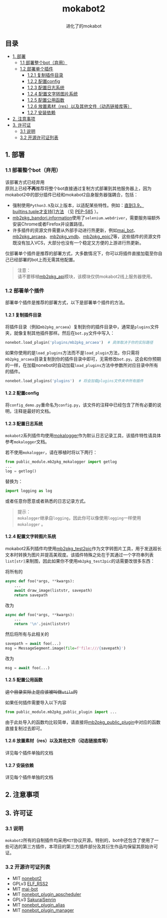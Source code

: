 # <p align="center">mokabot2
<p align="center">进化了的mokabot

## 目录

 * [1. 部署](#1-部署)
   * [1.1 部署整个bot（弃用）](#11-部署整个bot弃用)
   * [1.2 部署单个插件](#12-部署单个插件)
     * [1.2.1 复制插件目录](#121-复制插件目录)
     * [1.2.2 配置config](#122-配置config)
     * [1.2.3 配置日志系统](#123-配置日志系统)
     * [1.2.4 配置文字转图片系统](#124-配置文字转图片系统)
     * [1.2.5 配置公用函数](#125-配置公用函数)
     * [1.2.6 放置素材（res）以及其他文件（动态链接库等）](#126-放置素材res以及其他文件动态链接库等)
     * [1.2.7 安装依赖](#127-安装依赖)
 * [2. 注意事项](#2-注意事项)
 * [3. 许可证](#3-许可证)
   * [3.1 说明](#31-说明)
   * [3.2 开源许可证列表](#32-开源许可证列表)

## 1. 部署

### 1.1 部署整个bot（弃用）

该部署方式已经弃用<br>
原则上已经**不再**推荐将整个bot直接通过复制方式部署到其他服务器上，因为mokabot2中的部分插件已经和mokabot2自身服务器强耦合，包括：

 - 强制使用`Python3.9`及以上版本，以适配某些特性。例如：[直到3.9，builtins.tuple才支持[]方法](https://docs.python.org/zh-cn/3/library/typing.html#typing.Tuple) （见 [PEP-585](https://www.python.org/dev/peps/pep-0585/#parameters-to-generics-are-available-at-runtime) ）。
 - [mb2pkg_bandori.information](plugins/mb2pkg_bandori/information.py)使用了`selenium.webdriver`，需要服务端额外安装Chrome或者Firefox并设置路径。
 - 许多插件的资源文件需要从外部手动进行热更新，例如[mai_bot](plugins/mai_bot/__init__.py)、[mb2pkg_arcaea](plugins/mb2pkg_arcaea/__init__.py)、[mb2pkg_vndb](plugins/mb2pkg_vndb/__init__.py)、[mb2pkg_epic7](plugins/mb2pkg_epic7/__init__.py)等，这些插件的资源文件既没有加入VCS，大部分也没有一个稳定又方便的上游进行热更新。

仅部署单个插件是推荐的部署方式，大多数情况下，你可以将插件直接加载至你自己已经部署的bot上而无需其他配置。

 > 注意：<br>
 请不要移植[mb2pkg_api](mb2pkg_api)模块，该模块仅供mokabot2线上服务器使用。

### 1.2 部署单个插件

部署单个插件是推荐的部署方式，以下是部署单个插件的方法。

#### 1.2.1 复制插件目录

将插件目录（例如`mb2pkg_arcaea`）复制到你的插件目录中，通常是`plugins`文件夹，就像复制其他插件那样。然后在`bot.py`文件中写入：
```python
nonebot.load_plugin('plugins/mb2pkg_arcaea')  # 具体取决于你的实际路径
```
如果你使用的是`load_plugins`方法而不是`load_plugin`方法，你只需将`mb2pkg_arcaea`目录复制到你的插件目录中即可，无需修改`bot.py`。这会和你预期的一样，在加载nonebot时自动加载`load_plugins`方法中参数所对应目录中所有的插件。
```python
nonebot.load_plugins('plugins')  # 将会加载plugins文件夹中所有插件
```

#### 1.2.2 配置config

将`config_demo.py`重命名为`config.py`，该文件的注释中已经包含了所有必要的说明，注释是最好的文档。

#### 1.2.3 配置日志系统

`mokabot2`系列插件均使用[mokalogger](public_module/mb2pkg_mokalogger/__init__.py)作为默认日志记录工具，该插件特性请具体参考`mokalogger`文档。

若不使用`mokalogger`，请在移植时将以下两行：
```python
from public_module.mb2pkg_mokalogger import getlog
...
log = getlog()
```
替换为：
```python
import logging as log
```
或者任意你愿意或者熟悉的日志记录方式。

 > 提示：<br>
 `mokalogger`继承自`logging`，因此你可以像使用`logging`一样使用`mokalogger`
。

#### 1.2.4 配置文字转图片系统

mokabot2系列插件均使用[mb2pkg_test2pic](public_module/mb2pkg_test2pic/__init__.py)作为文字转图片工具，用于发送超长文本时转换为图片并提高美观度。该插件特殊之处在于其通过一个字符串列表`list[str]`来制图，因此如果你不使用`mb2pkg_test2pic`的话需要改很多东西：

将所有的
```python
async def foo(*args, **kwargs):
    ...
    await draw_image(liststr, savepath)
    return savepath
```
改为
```python
async def foo(*args, **kwargs):
    ...
    return '\n'.join(liststr)
```
然后将所有与此相关的
```python
savepath = await foo(...)
msg = MessageSegment.image(file=f'file:///{savepath}')
```
改为
```python
msg = await foo(...)
```

#### 1.2.5 配置公用函数

~~这个目录实际上是应该被叫做`utils`的~~

如果任何插件需要导入以下内容
```python
from public_module.mb2pkg_public_plugin import ...
```
由于此处导入的函数均比较简单，请直接将[mb2pkg_public_plugin](public_module/mb2pkg_public_plugin/__init__.py)中对应的函数直接复制过去即可。

#### 1.2.6 放置素材（res）以及其他文件（动态链接库等）

详见每个插件单独的文档

#### 1.2.7 安装依赖

详见每个插件单独的文档

## 2. 注意事项

## 3. 许可证

### 3.1 说明

`mokabot2`所有的自制插件均采用`MIT`协议开源。特别的，bot中还包含了使用了一些可选的第三方插件，本项目的第三方插件部分及其衍生作品均保留其原始许可证。
### 3.2 开源许可证列表

 - MIT  [nonebot2](https://github.com/nonebot/nonebot2) <br>
 - GPLv3  [ELF_RSS2](plugins/ELF_RSS2) <br>
 - MIT  [mai-bot](https://github.com/Diving-Fish/mai-bot) <br>
 - MIT  [nonebot_plugin_apscheduler](https://github.com/nonebot/plugin-apscheduler)  <br>
 - GPLv3  [SakuraiSenrin](https://github.com/Hajimarino-HOPE/SakuraiSenrin)  <br>
 - MIT  [nonebot_plugin_alias](https://github.com/MeetWq/nonebot-plugin-alias)  <br>
 - MIT  [nonebot_plugin_manager](https://github.com/nonepkg/nonebot-plugin-manager)  <br>
